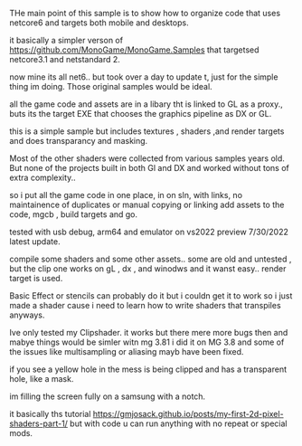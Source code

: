 THe main point of this sample is to show how to organize code that uses netcore6 and targets both mobile and desktops.


 it basically a simpler verson of https://github.com/MonoGame/MonoGame.Samples that targetsed netcore3.1 and netstandard 2.

 now mine its all net6.. but took over a day to update t, just for the simple thing im doing.   Those original samples would be ideal.

all the game code and assets are in a libary tht is linked to GL as a proxy., buts its the target EXE that chooses the graphics pipeline as DX or GL.

this is a simple sample but includes textures , shaders ,and render targets and does transparancy and masking.

Most of the other shaders were collected from various samples years old. But none of the projects built in both Gl and DX and worked without tons of extra complexity..  

so i put all the game code in one place, in on sln, with links, no maintainence of duplicates or manual copying or linking
add assets to the code, mgcb , build targets and go.

tested with usb debug, arm64 and emulator on vs2022 preview 7/30/2022 latest update.

compile some shaders and some other assets.. some are old and untested , but the clip one works on gL , dx , 
and winodws and it wanst easy.. render target is used.

Basic Effect or stencils can probably do it but i couldn get it to work so i just made a shader cause i need 
to learn how to write shaders that transpiles anyways.  

Ive only tested my Clipshader.  it works but there mere more bugs then and mabye things would be simler witn mg 3.81
i did it on MG 3.8  and some of the issues like multisampling or aliasing mayb have been fixed.


if you see a yellow hole in the mess is being clipped and has a transparent hole, like a mask.

im filling the screen fully on a samsung with  a notch.





it basically ths tutorial https://gmjosack.github.io/posts/my-first-2d-pixel-shaders-part-1/ but with code u can run anything with no repeat or special mods.



